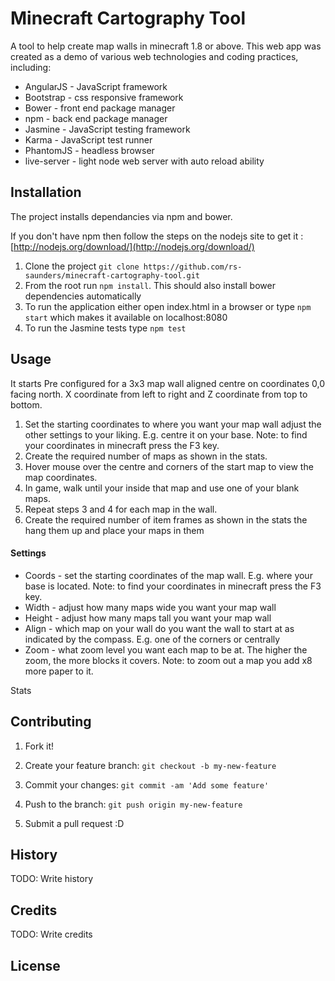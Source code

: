 # Minecraft Cartography Tool

A tool to help create map walls in minecraft 1.8 or above. This web app was created as a demo of various web technologies and coding practices, including:

* AngularJS - JavaScript framework
* Bootstrap - css responsive framework
* Bower - front end package manager
* npm - back end package manager
* Jasmine - JavaScript testing framework
* Karma - JavaScript test runner
* PhantomJS - headless browser
* live-server - light node web server with auto reload ability

## Installation

The project installs dependancies via npm and bower.

If you don't have npm then follow the steps on the nodejs site
to get it : [http://nodejs.org/download/](http://nodejs.org/download/)

1. Clone the project `git clone https://github.com/rs-saunders/minecraft-cartography-tool.git` 
2. From the root run `npm install`. This should also install bower dependencies automatically
3. To run the application either open index.html in a browser or type `npm start` which makes it available on localhost:8080
4. To run the Jasmine tests type `npm test`

## Usage

It starts Pre configured for a 3x3 map wall aligned centre on coordinates 0,0 facing north. X coordinate from left to right and Z coordinate from top to bottom.

1. Set the starting coordinates to where you want your map wall adjust the other settings to your liking. E.g. centre it on your base. Note: to find your coordinates in minecraft press the F3 key.
2. Create the required number of maps as shown in the stats.
3. Hover mouse over the centre and corners of the start map to view the map coordinates.
4. In game, walk until your inside that map and use one of your blank maps.
5. Repeat steps 3 and 4 for each map in the wall.
6. Create the required number of item frames as shown in the stats the hang them up and place your maps in them


#### Settings
* Coords - set the starting coordinates of the map wall. E.g. where your base is located. Note: to find your coordinates in minecraft press the F3 key.
* Width - adjust how many maps wide you want your map wall
* Height - adjust how many maps tall you want your map wall
* Align - which map on your wall do you want the wall to start at as indicated by the compass. E.g. one of the corners or centrally
* Zoom - what zoom level you want each map to be at. The higher the zoom, the more blocks it covers. Note: to zoom out a map you add x8 more paper to it.

Stats


## Contributing

1. Fork it!

2. Create your feature branch: `git checkout -b my-new-feature`

3. Commit your changes: `git commit -am 'Add some feature'`

4. Push to the branch: `git push origin my-new-feature`

5. Submit a pull request :D

## History

TODO: Write history

## Credits

TODO: Write credits

## License
